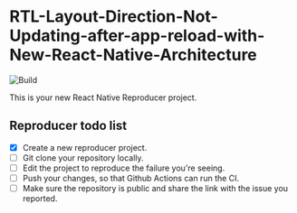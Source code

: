 # RTL-Layout-Direction-Not-Updating-after-app-reload-with-New-React-Native-Architecture

![Build](https://github.com/serhii-yalla/RTL-Layout-Direction-Not-Updating-after-app-reload-with-New-React-Native-Architecture/workflows/Pre%20Merge%20Checks/badge.svg)

This is your new React Native Reproducer project.

## Reproducer todo list

- [x] Create a new reproducer project.
- [ ] Git clone your repository locally.
- [ ] Edit the project to reproduce the failure you're seeing.
- [ ] Push your changes, so that Github Actions can run the CI.
- [ ] Make sure the repository is public and share the link with the issue you reported.

